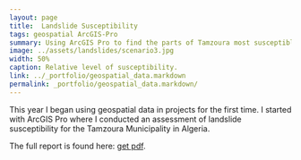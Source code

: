 ```yaml
---
layout: page
title:  Landslide Susceptibility
tags: geospatial ArcGIS-Pro
summary: Using ArcGIS Pro to find the parts of Tamzoura most susceptible to landslides. 
image: ../assets/landslides/scenario3.jpg
width: 50%
caption: Relative level of susceptibility.
link: ../_portfolio/geospatial_data.markdown 
permalink: _portfolio/geospatial_data.markdown/ 
---
```

This year I began using geospatial data in projects for the first time. I started with ArcGIS Pro where I conducted an assessment of landslide susceptibility for the Tamzoura Municipality in Algeria. 

The full report is found here: [get pdf]({{site.url}}/assets/landslides/Landslide-Susceptibility-Tamzoura-Algeria.pdf).
